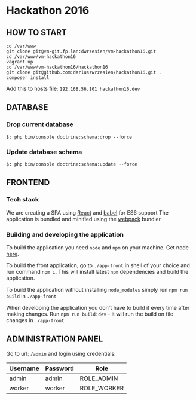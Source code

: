 # Hackathon 2016

## HOW TO START

```
cd /var/www
git clone git@vm-git.fp.lan:dwrzesien/vm-hackathon16.git
cd /var/www/vm-hackathon16
vagrant up
cd /var/www/vm-hackathon16/hackathon16
git clone git@github.com:dariuszwrzesien/hackathon16.git .
composer install
```

Add this to hosts file:
`192.168.56.101 hackathon16.dev`

## DATABASE

### Drop current database

```
$: php bin/console doctrine:schema:drop --force
```

### Update database schema

```
$: php bin/console doctrine:schema:update --force
```

## FRONTEND

### Tech stack

We are creating a SPA using [React](https://facebook.github.io/react/) and [babel](https://babeljs.io/) for ES6 support
The application is bundled and minified using the [webpack](https://webpack.github.io/) bundler

### Building and developing the application

To build the application you need `node` and `npm` on your machine. Get node [here](https://nodejs.org/en/download/).

To build the front application, go to `./app-front` in shell of your choice and run command `npm i`. This will install latest `npm` dependencies and build the application.

To build the application without installing `node_modules` simply run `npm run build` in `./app-front`

When developing the application you don't have to build it every time after making changes. Run `npm run build:dev` - it will run the build on file changes in `./app-front`

## ADMINISTRATION PANEL

Go to url: ```/admin``` and login using credentials:
 
|Username|Password|Role|
|--------|--------|----|
|admin|admin|ROLE_ADMIN|
|worker|worker|ROLE_WORKER|
